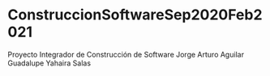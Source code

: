 # ConstruccionSoftwareSep2020Feb2021
Proyecto Integrador de Construcción de Software
Jorge Arturo Aguilar<br>
Guadalupe Yahaira Salas
